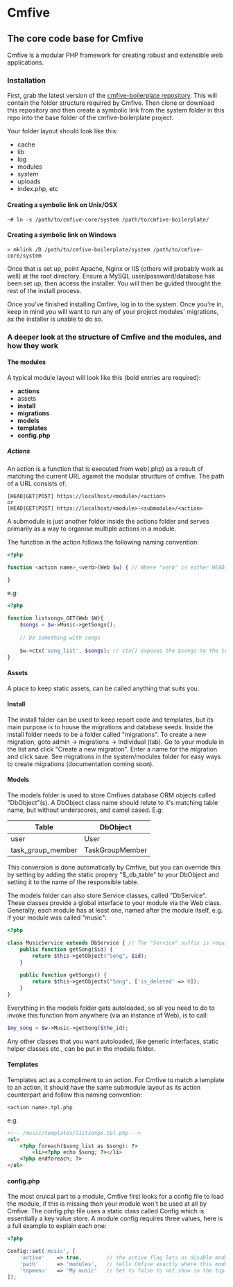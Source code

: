 # Cmfive

## The core code base for Cmfive

Cmfive is a modular PHP framework for creating robust and extensible web applications.

### Installation

First, grab the latest version of the [cmfive-boilerplate repository](https://github.com/2pisoftware/cmfive-boilerplate/archive/master.zip). This will contain the folder structure required by Cmfive. Then clone or download this repository and then create a symbolic link from the system folder in this repo into the base folder of the cmfive-boilerplate project.

Your folder layout should look like this:
 * cache
 * lib
 * log
 * modules
 * _system_
 * uploads
 * index.php, etc
 
#### Creating a symbolic link on Unix/OSX
```
~# ln -s /path/to/cmfive-core/system /path/to/cmfive-boilerplate/
```
#### Creating a symbolic link on Windows
```
> mklink /D /path/to/cmfive-boilerplate/system /path/to/cmfive-core/system
```

Once that is set up, point Apache, Nginx or IIS (others will probably work as well) at the root directory. Ensure a MySQL user/password/database has been set up, then access the installer. You will then be guided throught the rest of the install process.

Once you've finished installing Cmfive, log in to the system. Once you're in, keep in mind you will want to run any of your project modules' migrations, as the installer is unable to do so.

### A deeper look at the structure of Cmfive and the modules, and how they work

#### The modules
A typical module layout will look like this (bold entries are required):
* **actions**
* assets
* **install**
 * **migrations**
* **models**
* **templates**
* **config.php**

##### Actions
An action is a function that is executed from web(.php) as a result of matching the current URL against the modular structure of cmfive. The path of a URL consists of:
```
[HEAD|GET|POST] https://localhost/<module>/<action>
or
[HEAD|GET|POST] https://localhost/<module>-<submodule>/<action>
```

A submodule is just another folder inside the actions folder and serves primarily as a way to organise multiple actions in a module.

The function in the action follows the following naming convention:
```php
<?php

function <action name>_<verb>(Web $w) { // Where "verb" is either HEAD, GET or POST

}
```
e.g:
```php
<?php

function listsongs_GET(Web $W){
	$songs = $w->Music->getSongs();
	
	// Do something with songs
	
	$w->ctx('song_list', $songs); // ctx() exposes the $songs to the template now as the variable "$song_list"
}
```

#### Assets

A place to keep static assets, can be called anything that suits you.

#### Install

The install folder can be used to keep report code and templates, but its main purpose is to house the migrations and database seeds. Inside the install folder needs to be a folder called "migrations". To create a new migration, goto admin -> migrations -> Individual (tab). Go to your module in the list and click "Create a new migration". Enter a name for the migration and click save. See migrations in the system/modules folder for easy ways to create migrations (documentation coming soon).

#### Models

The models folder is used to store Cmfives database ORM objects called "DbObject"(s). A DbObject class name should relate to it's matching table name, but without underscores, and camel cased. E.g:

| Table | DbObject |
|-------|----------|
|user   | User     |
|task_group_member|TaskGroupMember|

This conversion is done automatically by Cmfive, but you can override this by setting by adding the static propery "$\_db_table" to your DbObject and setting it to the name of the responsible table.

The models folder can also store Service classes, called "DbService". These classes provide a global interface to your module via the Web class. Generally, each module has at least one, named after the module itself, e.g. if your module was called "music":
```php
<?php

class MusicService extends DbService { // The "Service" suffix is required
	public function getSong($id) {
		return $this->getObject("Song", $id);
	}
	
	public function getSongs() {
		return $this->getObjects("Song", ['is_deleted' => 0]);
	}
}
```

Everything in the models folder gets autoloaded, so all you need to do to invoke this function from anywhere (via an instance of Web), is to call:
```php
$my_song = $w->Music->getSong($the_id);
```

Any other classes that you want autoloaded, like generic interfaces, static helper classes etc., can be put in the models folder.

#### Templates

Templates act as a compliment to an action. For Cmfive to match a template to an action, it should have the same submodule layout as its action counterpart and follow this naming convention:
```
<action name>.tpl.php
```
e.g.
```html
<!-- /music/templates/listsongs.tpl.php -->
<ul>
	<?php foreach($song_list as $song): ?>
		<li><?php echo $song; ?></li>
	<?php endforeach; ?>
</ul>
```

#### config.php

The most cruical part to a module, Cmfive first looks for a config file to load the module, if this is missing then your module won't be used at all by Cmfive. The config.php file uses a static class called Config which is essentially a key value store. A module config requires three values, here is a full example to explain each one:
```php
<?php

Config::set('music', [
	'active' 	=> true,		// the active flag lets us disable modules that we don't want to use
	'path'		=> 'modules',	// tells Cmfive exactly where this module can be found (Config values are cached)
	'topmenu'	=> 'My music'	// Set to false to not show in the top menu, or set to true to infer the menu name from the name of the module (in this case "Music")
]);

```
